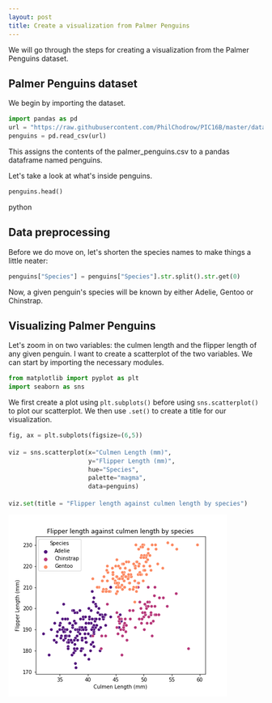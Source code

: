```yaml
---
layout: post
title: Create a visualization from Palmer Penguins
---
```

We will go through the steps for creating a visualization from the Palmer Penguins dataset.

## Palmer Penguins dataset

We begin by importing the dataset.

```python
import pandas as pd
url = "https://raw.githubusercontent.com/PhilChodrow/PIC16B/master/datasets/palmer_penguins.csv"
penguins = pd.read_csv(url)
```
This assigns the contents of the palmer_penguins.csv to a pandas dataframe named penguins.

Let's take a look at what's inside penguins.

```python
penguins.head()
```
python

## Data preprocessing

Before we do move on, let's shorten the species names to make things a little neater:

```python
penguins["Species"] = penguins["Species"].str.split().str.get(0)
```
Now, a given penguin's species will be known by either Adelie, Gentoo or Chinstrap.

## Visualizing Palmer Penguins

Let's zoom in on two variables: the culmen length and the flipper length of any given penguin. I want to create a scatterplot of the two variables.
We can start by importing the necessary modules.

``` python
from matplotlib import pyplot as plt
import seaborn as sns
```

We first create a plot using `plt.subplots()` before using `sns.scatterplot()` to plot our scatterplot. We then use `.set()` to create a title for our visualization.

```python
fig, ax = plt.subplots(figsize=(6,5))

viz = sns.scatterplot(x="Culmen Length (mm)", 
                      y="Flipper Length (mm)",
                      hue="Species",
                      palette="magma",
                      data=penguins)

viz.set(title = "Flipper length against culmen length by species")
```
![Flipper-culmen.png](/images/Flipper-culmen.png)



